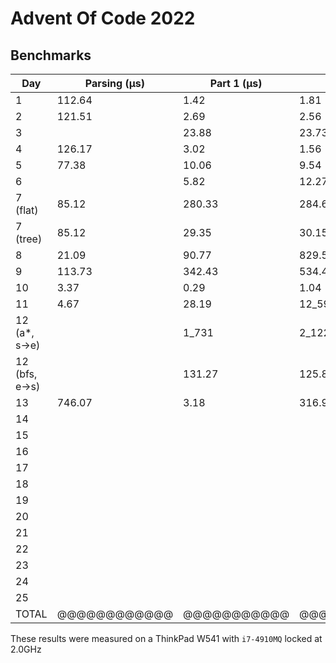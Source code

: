 # Advent Of Code 2022

## Benchmarks

| Day            | Parsing (μs) | Part 1 (μs) | Part 2 (μs) | Total (μs) |
|----------------|--------------|-------------|-------------|------------|
| 1              | 112.64       | 1.42        | 1.81        | 115.87     |
| 2              | 121.51       | 2.69        | 2.56        | 126.76     |
| 3              |              | 23.88       | 23.73       | 47.61      |
| 4              | 126.17       | 3.02        | 1.56        | 130.75     |
| 5              | 77.38        | 10.06       | 9.54        | 96.98      |
| 6              |              | 5.82        | 12.27       | 18.09      |
| 7 (flat)       | 85.12        | 280.33      | 284.69      | 650.14     |
| 7 (tree)       | 85.12        | 29.35       | 30.15       | 144.62     |
| 8              | 21.09        | 90.77       | 829.58      | 941.44     |
| 9              | 113.73       | 342.43      | 534.43      | 990.58     |
| 10             | 3.37         | 0.29        | 1.04        | 4.7        |
| 11             | 4.67         | 28.19       | 12_593      | 12_625.86  |
| 12 (a*, s->e)  |              | 1_731       | 2_122       | 3_853      |
| 12 (bfs, e->s) |              | 131.27      | 125.87      | 257.14     |
| 13             | 746.07       | 3.18        | 316.97      | 1_066.22   |
| 14             |              |             |             |            |
| 15             |              |             |             |            |
| 16             |              |             |             |            |
| 17             |              |             |             |            |
| 18             |              |             |             |            |
| 19             |              |             |             |            |
| 20             |              |             |             |            |
| 21             |              |             |             |            |
| 22             |              |             |             |            |
| 23             |              |             |             |            |
| 24             |              |             |             |            |
| 25             |              |             |             |            |
| TOTAL          | @@@@@@@@@@@@ | @@@@@@@@@@@ | @@@@@@@@@@@ | 16_565.99  |

These results were measured on a ThinkPad W541 with `i7-4910MQ` locked at 2.0GHz
